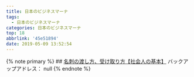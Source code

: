 ```yaml
---
title: 日本のビジネスマーナ
tags:
  - 日本のビジネスマーナ
categories: 日本のビジネスマーナ
top: 18
abbrlink: '45e51894'
date: 2019-05-09 13:52:54
---
```

{% note primary %}
    ## [名刺の渡し方、受け取り方【社会人の基本】](https://www.sumoviva.jp/trend-tips/20160404_574.html)
    バックアップアドレス： null
{% endnote %}<!--more-->
